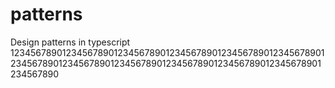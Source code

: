 # patterns
Design patterns in typescript
1234567890123456789012345678901234567890123456789012345678901234567890123456789012345678901234567890123456789012345678901234567890
